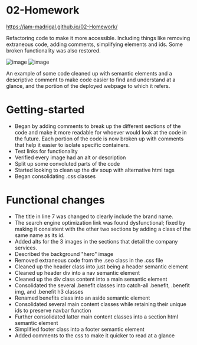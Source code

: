 # 02-Homework

https://jam-madrigal.github.io/02-Homework/

Refactoring code to make it more accessible. Including things like removing extraneous code, adding comments, simplifying elements and ids. Some broken functionality was also restored.

![image](https://user-images.githubusercontent.com/65047802/84466111-7aaec000-ac2d-11ea-89eb-3b64b0036421.png)
![image](https://user-images.githubusercontent.com/65047802/84466299-f1e45400-ac2d-11ea-86b8-21a6837ec1d2.png)

An example of some code cleaned up with semantic elements and a descriptive comment to make code easier to find and understand at a glance, and the portion of the deployed webpage to which it refers.

# Getting-started

- Began by adding comments to break up the different sections of the code and make it more readable for whoever would look at the code in the future. Each portion of the code is now broken up with comments that help it easier to isolate specific containers.
- Test links for functionality
- Verified every image had an alt or description
- Split up some convoluted parts of the code
- Started looking to clean up the div soup with alternative html tags
- Began consolidating .css classes

# Functional changes

- The title in line 7 was changed to clearly include the brand name.
- The search engine optimization link was found dysfunctional; fixed by making it consistent with the other two sections by adding a class of the same name as its id.
- Added alts for the 3 images in the sections that detail the company services.
- Described the background "hero" image
- Removed extraneous code from the .seo class in the .css file
- Cleaned up the header class into just being a header semantic element
- Cleaned up header div into a nav semantic element
- Cleaned up the div class content into a main semantic element
- Consolidated the several .benefit classes into catch-all .benefit, .benefit img, and .benefit h3 classes
- Renamed benefits class into an aside semantic element
- Consolidated several main content classes while retaining their unique ids to preserve navbar function
- Further consolidated latter main content classes into a section html semantic element
- Simplified footer class into a footer semantic element
- Added comments to the css to make it quicker to read at a glance
